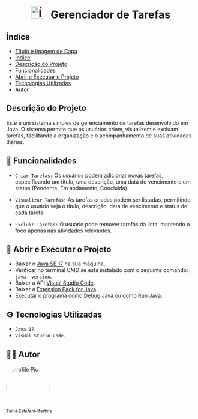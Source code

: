 <h1 align="center">
    <img src="taskList.ico" alt="Ícone do Projeto" width="32" height="32">
    &nbsp;
    Gerenciador de Tarefas
</h1>

## Índice 

* [Título e Imagem de Capa](#Título-e-Imagem-de-capa)
* [Índice](#índice)
* [Descrição do Projeto](#descrição-do-projeto)
* [Funcionalidades](#🔨-funcionalidades)
* [Abrir e Executar o Projeto](#🔧-abrir-e-executar-o-projeto)
* [Tecnologias Utilizadas](#⚙️-tecnologias-utilizadas)
* [Autor](#🧑‍💻-autor)

## Descrição do Projeto

Este é um sistema simples de gerenciamento de tarefas desenvolvido em Java. O sistema permite que os usuários criem, visualizem e excluam tarefas, facilitando a organização e o acompanhamento de suas atividades diárias.

## 🔨 Funcionalidades

- `Criar Tarefas:` Os usuários podem adicionar novas tarefas, especificando um título, uma descrição, uma data de vencimento e um status (Pendente, Em andamento, Concluída).

- `Visualizar Tarefas:` As tarefas criadas podem ser listadas, permitindo que o usuário veja o título, descrição, data de vencimento e status de cada tarefa.

- `Excluir Tarefas:` O usuário pode remover tarefas da lista, mantendo o foco apenas nas atividades relevantes.

## 🔧 Abrir e Executar o Projeto

* Baixar o [Java SE 17](https://www.oracle.com/java/technologies/javase/jdk17-archive-downloads.html) na sua máquina.
* Verificar no terminal CMD se está instalado com o seguinte comando: `java -version`.
* Baixar a API [Visual Studio Code](https://code.visualstudio.com/download).
* Baixar a [Extension Pack for Java](https://marketplace.visualstudio.com/items?itemName=vscjava.vscode-java-pack).
* Executar o programa como Debug Java ou como Run Java.

## ⚙️ Tecnologias Utilizadas

- `Java 17`.
- `Visual Studio Code`.

## 🧑‍💻 Autor

[<img alt="Profile Pic" src="https://avatars.githubusercontent.com/u/154456749?v=4" width="115" style="border-radius:50%"><br><sub>Tainá Estefani Martins</sub>](https://github.com/tainaestefani)
